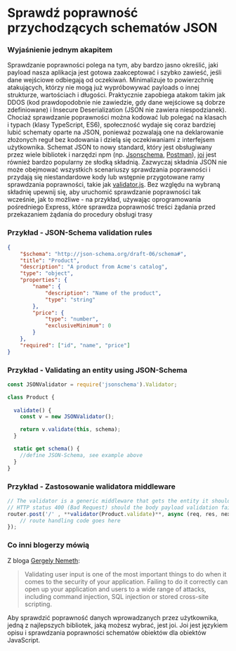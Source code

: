 # Sprawdź poprawność przychodzących schematów JSON

### Wyjaśnienie jednym akapitem

Sprawdzanie poprawności polega na tym, aby bardzo jasno określić, jaki payload nasza aplikacja jest gotowa zaakceptować i szybko zawieść, jeśli dane wejściowe odbiegają od oczekiwań. Minimalizuje to powierzchnię atakujących, którzy nie mogą już wypróbowywać payloads o innej strukturze, wartościach i długości. Praktycznie zapobiega atakom takim jak DDOS (kod prawdopodobnie nie zawiedzie, gdy dane wejściowe są dobrze zdefiniowane) i Insecure Deserialization (JSON nie zawiera niespodzianek). Chociaż sprawdzanie poprawności można kodować lub polegać na klasach i typach (klasy TypeScript, ES6), społeczność wydaje się coraz bardziej lubić schematy oparte na JSON, ponieważ pozwalają one na deklarowanie złożonych reguł bez kodowania i dzielą się oczekiwaniami z interfejsem użytkownika. Schemat JSON to nowy standard, który jest obsługiwany przez wiele bibliotek i narzędzi npm (np. [Jsonschema](https://www.npmjs.com/package/jsonschema), [Postman](http://blog.getpostman.com/2017/07/28/api-testing-tips-from-a-postman-professional/)), [joi](https://www.npmjs.com/package/joi) jest również bardzo popularny ze słodką składnią. Zazwyczaj składnia JSON nie może obejmować wszystkich scenariuszy sprawdzania poprawności i przydają się niestandardowe kody lub wstępnie przygotowane ramy sprawdzania poprawności, takie jak [validator.js](https://github.com/chriso/validator.js/). Bez względu na wybraną składnię upewnij się, aby uruchomić sprawdzanie poprawności tak wcześnie, jak to możliwe - na przykład, używając oprogramowania pośredniego Express, które sprawdza poprawność treści żądania przed przekazaniem żądania do procedury obsługi trasy

### Przykład - JSON-Schema validation rules

```json
{
    "$schema": "http://json-schema.org/draft-06/schema#",
    "title": "Product",
    "description": "A product from Acme's catalog",
    "type": "object",
    "properties": {
        "name": {
            "description": "Name of the product",
            "type": "string"
        },
        "price": {
            "type": "number",
            "exclusiveMinimum": 0
        }
    },
    "required": ["id", "name", "price"]
}
```


### Przykład - Validating an entity using JSON-Schema

```javascript
const JSONValidator = require('jsonschema').Validator;

class Product {
  
  validate() {
    const v = new JSONValidator();

    return v.validate(this, schema);
  }

  static get schema() {
    //define JSON-Schema, see example above
  }
}

```

### Przykład - Zastosowanie walidatora middleware

```javascript
// The validator is a generic middleware that gets the entity it should validate and takes care to return
// HTTP status 400 (Bad Request) should the body payload validation fail
router.post('/' , **validator(Product.validate)**, async (req, res, next) => {
    // route handling code goes here
});

```



### Co inni blogerzy mówią

Z bloga [Gergely Nemeth](https://nemethgergely.com/blog/nodejs-security-overview):
> Validating user input is one of the most important things to do when it comes to the security of your application. Failing to do it correctly can open up your application and users to a wide range of attacks, including command injection, SQL injection or stored cross-site scripting.<br/>

Aby sprawdzić poprawność danych wprowadzanych przez użytkownika, jedną z najlepszych bibliotek, jaką możesz wybrać, jest joi. Joi jest językiem opisu i sprawdzania poprawności schematów obiektów dla obiektów JavaScript.
